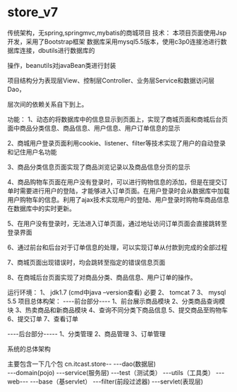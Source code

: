# store_v7
传统架构，无spring,springmvc,mybatis的商城项目
技术：
  本项目页面使用Jsp开发，采用了Bootstrap框架
  数据库采用mysql5.5版本，使用c3p0连接池进行数据库连接，dbutils进行数据库的

操作，beanutils对javaBean类进行封装


  项目结构分为表现层View、控制层Controller、业务层Service和数据访问层Dao，

层次间的依赖关系自下到上。

   功能：
1、动态的将数据库中的信息显示到页面上，实现了商城页面和商城后台页面中商品分类信息、商品信息、用户信息、用户订单信息的显示


2、商城用户登录页面利用cookie、listener、filter等技术实现了用户的自动登录和记住用户名功能


3、商品分类信息页面实现了商品浏览记录以及商品信息分页的显示


4、商品购物车页面在用户没有登录时，可以进行购物信息的添加，但是在提交订单时需要进行用户的登陆，才能够进入订单页面。在用户登录时会从数据库中加载用户购物车的信息。利用了ajax技术实现用户的登陆、用户登录时购物车商品信息在数据库中的实时更新。


5、在用户没有登录时，无法进入订单页面，通过地址访问订单页面会直接跳转至登录界面


6、通过前台和后台对于订单信息的处理，可以实现订单从付款到完成的全部过程


7、商城页面出现错误时，均会跳转至指定的错误信息页面


8、在商城后台页面实现了对商品分类、商品信息、用户订单的操作。

   运行环境：
1、  jdk1.7 (cmd中java –version查看) 必要
2、  tomcat 7
3、  mysql 5.5
项目总体构架：
----前台部分----
1、前台展示商品模块
2、分类商品查询模块
3、热卖商品和新商品模块
4、查询不同分类下商品信息
5、提交商品至购物车
6、提交订单
7、查看订单

----后台部分-----
1、分类管理
2、商品管理
3、订单管理

系统的总体架构

主要包含一下几个包
cn.itcast.store--
              ---dao(数据层)  
              ---domain(pojo)
              ---service(服务层)
              ---test（测试类）
              ---utils（工具类）
              ---web---
                    ---base（基servlet）
                    ---filter(前段过滤器)
                    ---servlet(表现层)
